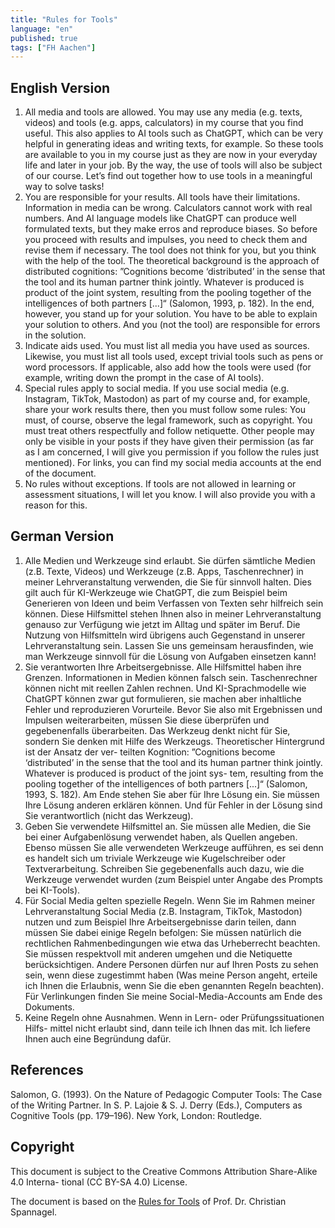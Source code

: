```yaml
---
title: "Rules for Tools"
language: "en"
published: true
tags: ["FH Aachen"]
---
```


## English Version

1. All media and tools are allowed. You may use any media (e.g. texts, videos)
   and tools (e.g. apps, calculators) in my course that you find useful.
   This also applies to AI tools such as ChatGPT, which can be very helpful in
   generating ideas and
   writing texts, for example. So these tools are available to you in my course
   just as
   they are now in your everyday life and later in your job. By the way, the use
   of
   tools will also be subject of our course. Let’s find out together how to use
   tools in
   a meaningful way to solve tasks!
2. You are responsible for your results. All tools have their limitations.
   Information in media can be wrong. Calculators cannot work with real numbers. And AI
   language models like ChatGPT can produce well formulated texts, but they make
   erros and reproduce biases. So before you proceed with results and impulses, you
   need to check them and revise them if necessary. The tool does not think for you,
   but you think with the help of the tool. The theoretical background is the approach
   of distributed cognitions: ”Cognitions become ‘distributed’ in the sense that the tool
   and its human partner think jointly. Whatever is produced is product of the joint
   system, resulting from the pooling together of the intelligences of both partners
   [...]“ (Salomon, 1993, p. 182). In the end, however, you stand up for your solution.
   You have to be able to explain your solution to others. And you (not the tool) are
   responsible for errors in the solution.
3. Indicate aids used. You must list all media you have used as sources. Likewise,
   you must list all tools used, except trivial tools such as pens or word processors. If
   applicable, also add how the tools were used (for example, writing down the prompt
   in the case of AI tools).
4. Special rules apply to social media. If you use social media (e.g. Instagram, TikTok,
   Mastodon) as part of my course and, for example, share your work
   results there, then you must follow some rules: You must, of course, observe the
   legal framework, such as copyright. You must treat others respectfully and follow
   netiquette. Other people may only be visible in your posts if they have given their
   permission (as far as I am concerned, I will give you permission if you follow the
   rules just mentioned). For links, you can find my social media accounts at the end
   of the document.
5. No rules without exceptions. If tools are not allowed in learning or assessment
   situations, I will let you know. I will also provide you with a reason for this.

## German Version

1. Alle Medien und Werkzeuge sind erlaubt. Sie dürfen sämtliche Medien (z.B. Texte,
   Videos) und Werkzeuge (z.B. Apps, Taschenrechner) in meiner
   Lehrveranstaltung verwenden, die Sie für sinnvoll halten. Dies gilt auch für
   KI-Werkzeuge wie ChatGPT, die zum Beispiel beim Generieren von Ideen und
   beim Verfassen von Texten sehr hilfreich sein können. Diese Hilfsmittel stehen
   Ihnen also in meiner Lehrveranstaltung genauso zur Verfügung wie jetzt im Alltag
   und später im Beruf. Die Nutzung von Hilfsmitteln wird übrigens auch Gegenstand
   in unserer Lehrveranstaltung sein. Lassen Sie uns gemeinsam herausfinden, wie
   man Werkzeuge sinnvoll für die Lösung von Aufgaben einsetzen kann!
2. Sie verantworten Ihre Arbeitsergebnisse. Alle Hilfsmittel haben ihre Grenzen.
   Informationen in Medien können falsch sein. Taschenrechner können nicht mit
   reellen Zahlen rechnen. Und KI-Sprachmodelle wie ChatGPT können zwar gut
   formulieren, sie machen aber inhaltliche Fehler und reproduzieren Vorurteile.
   Bevor Sie also mit Ergebnissen und Impulsen weiterarbeiten, müssen Sie diese überprüfen
   und gegebenenfalls überarbeiten. Das Werkzeug denkt nicht für Sie, sondern Sie
   denken mit Hilfe des Werkzeugs. Theoretischer Hintergrund ist der Ansatz der ver-
   teilten Kognition: ”Cognitions become ‘distributed’ in the sense that the tool and
   its human partner think jointly. Whatever is produced is product of the joint sys-
   tem, resulting from the pooling together of the intelligences of both partners [...]“
   (Salomon, 1993, S. 182). Am Ende stehen Sie aber für Ihre Lösung ein. Sie müssen
   Ihre Lösung anderen erklären können. Und für Fehler in der Lösung sind Sie
   verantwortlich (nicht das Werkzeug).
3. Geben Sie verwendete Hilfsmittel an. Sie müssen alle Medien, die Sie bei einer
   Aufgabenlösung verwendet haben, als Quellen angeben. Ebenso müssen Sie alle
   verwendeten Werkzeuge aufführen, es sei denn es handelt sich um triviale Werkzeuge
   wie Kugelschreiber oder Textverarbeitung. Schreiben Sie gegebenenfalls auch dazu,
   wie die Werkzeuge verwendet wurden (zum Beispiel unter Angabe des Prompts bei
   KI-Tools).
4. Für Social Media gelten spezielle Regeln. Wenn Sie im Rahmen meiner
   Lehrveranstaltung Social Media (z.B. Instagram, TikTok, Mastodon) nutzen
   und zum Beispiel Ihre Arbeitsergebnisse darin teilen, dann müssen Sie dabei einige
   Regeln befolgen: Sie müssen natürlich die rechtlichen Rahmenbedingungen wie etwa
   das Urheberrecht beachten. Sie müssen respektvoll mit anderen umgehen und die
   Netiquette berücksichtigen. Andere Personen dürfen nur auf Ihren Posts zu sehen
   sein, wenn diese zugestimmt haben (Was meine Person angeht, erteile ich Ihnen die
   Erlaubnis, wenn Sie die eben genannten Regeln beachten). Für Verlinkungen finden
   Sie meine Social-Media-Accounts am Ende des Dokuments.
5. Keine Regeln ohne Ausnahmen. Wenn in Lern- oder Prüfungssituationen Hilfs-
   mittel nicht erlaubt sind, dann teile ich Ihnen das mit.
   Ich liefere Ihnen auch eine Begründung dafür.

## References

Salomon, G. (1993). On the Nature of Pedagogic Computer Tools: The Case of the
Writing Partner. In S. P. Lajoie & S. J. Derry (Eds.), Computers as Cognitive Tools
(pp. 179–196). New York, London: Routledge.

## Copyright

This document is subject to the Creative Commons Attribution Share-Alike 4.0 Interna-
tional (CC BY-SA 4.0) License.

The document is based on the [Rules for Tools](https://csp.uber.space/phhd/rulesfortools.pdf) of
Prof. Dr. Christian Spannagel.
